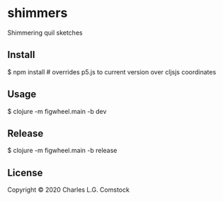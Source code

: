 # shimmers

Shimmering quil sketches

## Install

$ npm install # overrides p5.js to current version over cljsjs coordinates

## Usage

$ clojure -m figwheel.main -b dev

## Release

$ clojure -m figwheel.main -b release

## License

Copyright © 2020 Charles L.G. Comstock
